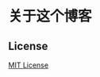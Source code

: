 # 关于这个博客



## License

[MIT License](https://github.com/Gaohaoyang/gaohaoyang.github.io/blob/master/LICENSE.md)
